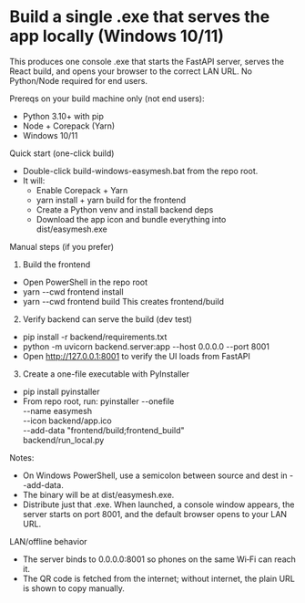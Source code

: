 # Build a single .exe that serves the app locally (Windows 10/11)

This produces one console .exe that starts the FastAPI server, serves the React build, and opens your browser to the correct LAN URL. No Python/Node required for end users.

Prereqs on your build machine only (not end users):
- Python 3.10+ with pip
- Node + Corepack (Yarn)
- Windows 10/11

Quick start (one-click build)
- Double-click build-windows-easymesh.bat from the repo root.
- It will:
  - Enable Corepack + Yarn
  - yarn install + yarn build for the frontend
  - Create a Python venv and install backend deps
  - Download the app icon and bundle everything into dist/easymesh.exe

Manual steps (if you prefer)
1) Build the frontend
- Open PowerShell in the repo root
- yarn --cwd frontend install
- yarn --cwd frontend build
  This creates frontend/build

2) Verify backend can serve the build (dev test)
- pip install -r backend/requirements.txt
- python -m uvicorn backend.server:app --host 0.0.0.0 --port 8001
- Open http://127.0.0.1:8001 to verify the UI loads from FastAPI

3) Create a one-file executable with PyInstaller
- pip install pyinstaller
- From repo root, run:
  pyinstaller --onefile \
    --name easymesh \
    --icon backend/app.ico \
    --add-data "frontend/build;frontend_build" \
    backend/run_local.py

Notes:
- On Windows PowerShell, use a semicolon between source and dest in --add-data.
- The binary will be at dist/easymesh.exe.
- Distribute just that .exe. When launched, a console window appears, the server starts on port 8001, and the default browser opens to your LAN URL.

LAN/offline behavior
- The server binds to 0.0.0.0:8001 so phones on the same Wi‑Fi can reach it.
- The QR code is fetched from the internet; without internet, the plain URL is shown to copy manually.